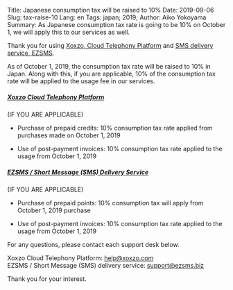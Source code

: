 Title: Japanese consumption tax will be raised to 10%
Date: 2019-09-06
Slug: tax-raise-10
Lang: en
Tags: japan; 2019;
Author: Aiko Yokoyama
Summary: As Japanese consumption tax rate is going to be 10% on October 1, we will apply this to our services as well.

Thank you for using [Xoxzo, Cloud Telephony Platform](https://www.xoxzo.com/en/)
and [SMS delivery service, EZSMS](https://www.ezsms.biz/en/).

As of October 1, 2019, the consumption tax rate will be raised to 10% in Japan.
Along with this, if you are applicable, 10% of the consumption tax rate will be applied to the usage fee in our services.


##### [Xoxzo Cloud Telephony Platform](https://www.xoxzo.com/en/)
(IF YOU ARE APPLICABLE)

* Purchase of prepaid credits: 10% consumption tax rate applied from purchases made on October 1, 2019

* Use of post-payment invoices: 10% consumption tax rate applied to the usage from October 1, 2019


##### [EZSMS / Short Message (SMS) Delivery Service](https://www.ezsms.biz/en/)
(IF YOU ARE APPLICABLE)

* Purchase of prepaid points: 10% consumption tax will apply from October 1, 2019 purchase

* Use of post-payment invoices: 10% consumption tax rate applied to the usage from October 1, 2019


For any questions, please contact each support desk below.

Xoxzo Cloud Telephony Platform: help@xoxzo.com </br>
EZSMS / Short Message (SMS) delivery service: support@ezsms.biz

Thank you for your interest.

